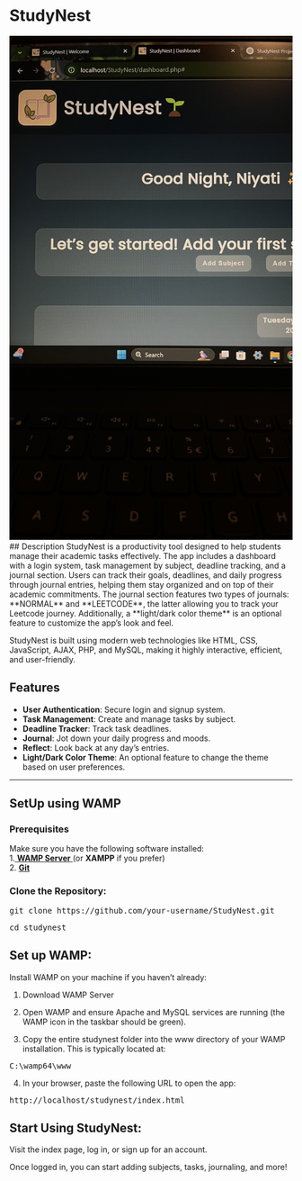 # StudyNest
<img src="pictures/IMG_9742.jpeg">
## Description
StudyNest is a productivity tool designed to help students manage their academic tasks effectively. The app includes a dashboard with a login system, task management by subject, deadline tracking, and a journal section. Users can track their goals, deadlines, and daily progress through journal entries, helping them stay organized and on top of their academic commitments. The journal section features two types of journals: **NORMAL** and **LEETCODE**, the latter allowing you to track your Leetcode journey. Additionally, a **light/dark color theme** is an optional feature to customize the app’s look and feel.

StudyNest is built using modern web technologies like HTML, CSS, JavaScript, AJAX, PHP, and MySQL, making it highly interactive, efficient, and user-friendly.

## Features
- **User Authentication**: Secure login and signup system.
- **Task Management**: Create and manage tasks by subject.
- **Deadline Tracker**: Track task deadlines.
- **Journal**: Jot down your daily progress and moods.
- **Reflect**: Look back at any day’s entries.
- **Light/Dark Color Theme**: An optional feature to change the theme based on user preferences.

---

## SetUp using WAMP

### Prerequisites
Make sure you have the following software installed:<br>
1.<a href="https://www.wampserver.com/en/download-wampserver-64bits/"> **WAMP Server** </a>(or **XAMPP** if you prefer)<br>
2. <a href="https://git-scm.com/downloads">**Git**</a>

### Clone the Repository:
<pre>
git clone https://github.com/your-username/StudyNest.git</pre>
<pre>cd studynest</pre>


<h2>Set up WAMP:</h2>

Install WAMP on your machine if you haven’t already:

1. Download WAMP Server

2. Open WAMP and ensure Apache and MySQL services are running (the WAMP icon in the taskbar should be green).

3. Copy the entire studynest folder into the www directory of your WAMP installation. This is typically located at:
<pre>C:\wamp64\www</pre>

4. In your browser, paste the following URL to open the app:
<pre>http://localhost/studynest/index.html</pre>

<h2>Start Using StudyNest:</h2>
<p>Visit the index page, log in, or sign up for an account.

Once logged in, you can start adding subjects, tasks, journaling, and more!</p>
